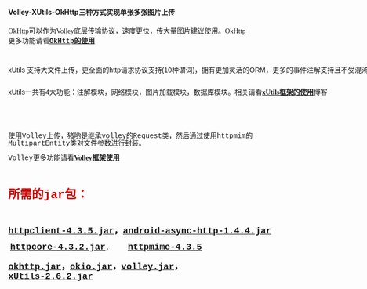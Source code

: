#### Volley-XUtils-OkHttp三种方式实现单张多张图片上传

<div id="article_content" class="article_content">

<p><span style="font-family:&quot;microsoft yahei&quot;"><span style="font-size:14px">OkHttp可以作为Volley底层传输协议，速度更快，传大量图片建议使用。OkHttp<span style="font-family:Consolas,&quot;Bitstream Vera Sans Mono&quot;,&quot;Courier New&quot;,Courier,monospace; white-space:pre">更多功能请看<strong><a target="_blank" target="_blank" href="http://blog.csdn.net/dickyqie/article/details/52798995">OkHttp的使用</a></strong></span></span></span></p>
<p><span style="font-family:&quot;microsoft yahei&quot;"><span style="font-size:14px"><br>
</span></span></p>
<p><span style="font-family:&quot;microsoft yahei&quot;"><span style="font-size:14px"><span style="font-family:Consolas,&quot;Bitstream Vera Sans Mono&quot;,&quot;Courier New&quot;,Courier,monospace; white-space:pre; line-height:15.4px"><span style="font-family:tahoma,arial,宋体">xUtils 支持大文件上传，更全面的http请求协议支持(10种谓词)，拥有更加灵活的ORM，更多的事件注解支持且不受混淆影响...</span><br>
</span></span></span></p>
<p><span style="font-family:&quot;microsoft yahei&quot;"><span style="font-size:14px"><span style="font-family:Consolas,&quot;Bitstream Vera Sans Mono&quot;,&quot;Courier New&quot;,Courier,monospace; white-space:pre; line-height:15.4px"><span style="font-family:tahoma,arial,宋体"><span style="font-family:tahoma,arial,宋体"><span style="font-family:tahoma,arial,宋体; white-space:pre">xUtils</span>一共有4大功能：注解模块，网络模块，图片加载模块，数据库模块。相关请看<strong><a target="_blank" target="_blank" href="http://blog.csdn.net/dickyqie/article/details/52573888"><span style="font-family:Microsoft YaHei">xUtils框架的使用</span></a></strong>博客</span><br>
</span></span></span></span></p>
<p><span style="font-family:&quot;microsoft yahei&quot;"><span style="font-size:14px"><span style="font-family:Consolas,&quot;Bitstream Vera Sans Mono&quot;,&quot;Courier New&quot;,Courier,monospace; white-space:pre; line-height:15.4px"><span style="font-family:tahoma,arial,宋体; font-size:14px"><br>
</span></span></span></span></p>
<p><span style="font-family:&quot;microsoft yahei&quot;"><span style="font-size:14px"><span style="font-family:Consolas,&quot;Bitstream Vera Sans Mono&quot;,&quot;Courier New&quot;,Courier,monospace; white-space:pre; line-height:15.4px">使用Volley上传，猪哟<span style="font-family:Consolas,&quot;Bitstream Vera Sans Mono&quot;,&quot;Courier New&quot;,Courier,monospace; font-size:14px; white-space:pre">是继承volley的Request类</span>，</span></span></span><span style="font-size:14px; font-family:Consolas,&quot;Bitstream Vera Sans Mono&quot;,&quot;Courier New&quot;,Courier,monospace; white-space:pre; line-height:15.4px">然后通过使用httpmim的</span><span style="font-size:14px; font-family:Consolas,&quot;Bitstream Vera Sans Mono&quot;,&quot;Courier New&quot;,Courier,monospace; white-space:pre; line-height:15.4px">MultipartEntity类对文件参数进行封装。</span></p>
<p><span style="font-family:Consolas,&quot;Bitstream Vera Sans Mono&quot;,&quot;Courier New&quot;,Courier,monospace; white-space:pre; line-height:15.4px"><span style="font-size:14px">Volley更多功能请看</span><strong><span style="font-size:14px"><a target="_blank" target="_blank" href="http://blog.csdn.net/dickyqie/article/details/52562815"><span style="font-family:Microsoft YaHei">Volley框架</span>使用</a></span></strong></span></p>
<p><span style="font-family:Consolas,&quot;Bitstream Vera Sans Mono&quot;,&quot;Courier New&quot;,Courier,monospace; white-space:pre; line-height:15.4px"><strong><span style="font-size:14px"><span style="color:#cc0000"><br>
</span></span></strong></span></p>
<p><span style="font-family:Consolas,&quot;Bitstream Vera Sans Mono&quot;,&quot;Courier New&quot;,Courier,monospace; white-space:pre; line-height:15.4px"><strong><span style="color:rgb(204,0,0)"><span style="font-size:24px">所需的jar包：</span></span></strong></span></p>
<p><span style="font-family:Consolas,&quot;Bitstream Vera Sans Mono&quot;,&quot;Courier New&quot;,Courier,monospace; white-space:pre; line-height:15.4px"><strong><span style="color:rgb(204,0,0)"><span style="font-size:24px"><br>
</span></span></strong></span></p>
<p><span style="font-family:Consolas,&quot;Bitstream Vera Sans Mono&quot;,&quot;Courier New&quot;,Courier,monospace; white-space:pre; line-height:15.4px"><strong><span style="font-size:18px"><a target="_blank" target="_blank" href="http://download.csdn.net/detail/dickyqie/9662207">httpclient-4.3.5.jar</a>，<a target="_blank" target="_blank" href="http://download.csdn.net/detail/dickyqie/9662215">android-async-http-1.4.4.jar</a></span></strong></span></p>
<p>&nbsp;<a target="_blank" target="_blank" href="http://download.csdn.net/detail/dickyqie/9662229" style="font-size:18px; font-weight:bold; font-family:Consolas,&quot;Bitstream Vera Sans Mono&quot;,&quot;Courier New&quot;,Courier,monospace; white-space:pre">httpcore-4.3.2.jar</a>，
 &nbsp; &nbsp; &nbsp; &nbsp;<a target="_blank" target="_blank" href="http://download.csdn.net/detail/dickyqie/9662210" style="font-size:18px; font-weight:bold; font-family:Consolas,&quot;Bitstream Vera Sans Mono&quot;,&quot;Courier New&quot;,Courier,monospace; white-space:pre">httpmime-4.3.5</a></p>
<p><span style="font-family:Consolas,&quot;Bitstream Vera Sans Mono&quot;,&quot;Courier New&quot;,Courier,monospace"><span style="white-space:pre"><strong><span style="font-size:18px"><a target="_blank" target="_blank" href="http://download.csdn.net/detail/dickyqie/9652057">okhttp.jar</a>，</span></strong></span></span><span style="font-family:Consolas,&quot;Bitstream Vera Sans Mono&quot;,&quot;Courier New&quot;,Courier,monospace; white-space:pre; font-size:18px"><strong><a target="_blank" target="_blank" href="http://download.csdn.net/detail/dickyqie/9652349">okio.jar</a>，</strong></span><span style="font-family:Consolas,&quot;Bitstream Vera Sans Mono&quot;,&quot;Courier New&quot;,Courier,monospace"><span style="white-space:pre"><strong><span style="font-size:18px"><a target="_blank" target="_blank" href="http://download.csdn.net/detail/dickyqie/9662220">volley.jar</a>，</span></strong></span></span><a target="_blank" target="_blank" href="http://download.csdn.net/detail/dickyqie/9662223" style="font-weight:bold; white-space:pre; font-family:Consolas,&quot;Bitstream Vera Sans Mono&quot;,&quot;Courier New&quot;,Courier,monospace"><span style="font-size:18px">xUtils-2.6.2.jar</span></a></p>
<p><span style="font-family:Consolas,&quot;Bitstream Vera Sans Mono&quot;,&quot;Courier New&quot;,Courier,monospace; font-size:14px"><span style="white-space:pre"><strong><br>
</strong></span></span></p>
</div>
